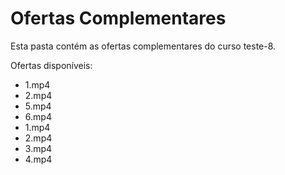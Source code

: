 # Ofertas Complementares

Esta pasta contém as ofertas complementares do curso teste-8.

Ofertas disponíveis:
- 1.mp4
- 2.mp4
- 5.mp4
- 6.mp4
- 1.mp4
- 2.mp4
- 3.mp4
- 4.mp4